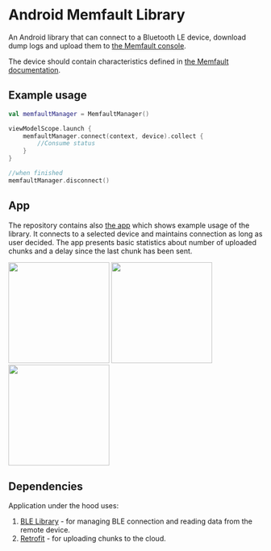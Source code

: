 # Android Memfault Library

An Android library that can connect to a Bluetooth LE device, download dump logs and upload them to [the Memfault console](https://docs.memfault.com).

The device should contain characteristics defined in [the Memfault documentation](https://memfault.notion.site/Memfault-Diagnostic-GATT-Service-MDS-ffd5a430062649cd9bf6edbf64e2563b).

## Example usage

```kotlin
val memfaultManager = MemfaultManager()

viewModelScope.launch {
    memfaultManager.connect(context, device).collect {
        //Consume status
    }
}

//when finished
memfaultManager.disconnect()
```

## App

The repository contains also [the app](https://play.google.com/store/apps/details?id=no.nordicsemi.memfault) which shows example usage of the library. It connects to a selected device and maintains connection as long as user decided. The app presents basic statistics about number of uploaded chunks and a delay since the last chunk has been sent.

<img src="https://play-lh.googleusercontent.com/JzsNTdvex7wmthZsLMzQbuSTlyxJw9dIHvDIBlRbFE7FQULj8rQblU0ukW0rwlg9tz8=w2560-h1440" width="200"> <img src="https://play-lh.googleusercontent.com/NcS26DPrspB-nMXYS6qaTgq7ilcsUfolr4tbjnl6H-lNFjR2WNe6Ncot2beGqiBKo6w=w2560-h1440" width="200"> <img src="https://play-lh.googleusercontent.com/B3PcyFzTNEGJsMknxKlLLg0OnVyy8nAyU7xc8MUVTaWwdW5JPj8e6Ws762GE35SFtGI=w2560-h1440" width="200">

## Dependencies
Application under the hood uses:
1. [BLE Library](https://github.com/NordicSemiconductor/Android-BLE-Library) - for managing BLE connection and reading data from the remote device.
2. [Retrofit](https://square.github.io/retrofit) - for uploading chunks to the cloud.
